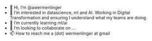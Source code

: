 - 👋 Hi, I’m @awermenlinger
- 👀 I’m interested in datascience, ml and AI. Working in Digital Transformation and ensuring I understand what my teams are doing.
- 🌱 I’m currently learning ml/ai
- 💞️ I’m looking to collaborate on ...
- 📫 How to reach me a (dot) wermenlinger at gmail

<!---
awermenlinger/awermenlinger is a ✨ special ✨ repository because its `README.md` (this file) appears on your GitHub profile.
You can click the Preview link to take a look at your changes.
--->
